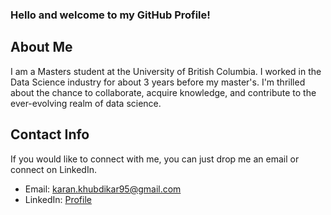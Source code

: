 ### Hello and welcome to my GitHub Profile!

## About Me
I am a Masters student at the University of British Columbia. I worked in the Data Science industry for about 3 years before my master's. I'm thrilled about the chance to collaborate, acquire knowledge, and contribute to the ever-evolving realm of data science. 

## Contact Info
If you would like to connect with me, you can just drop me an email or connect on LinkedIn.
- Email: karan.khubdikar95@gmail.com
- LinkedIn: [Profile](https://www.linkedin.com/in/karan-khubdikar-228946a4/)
